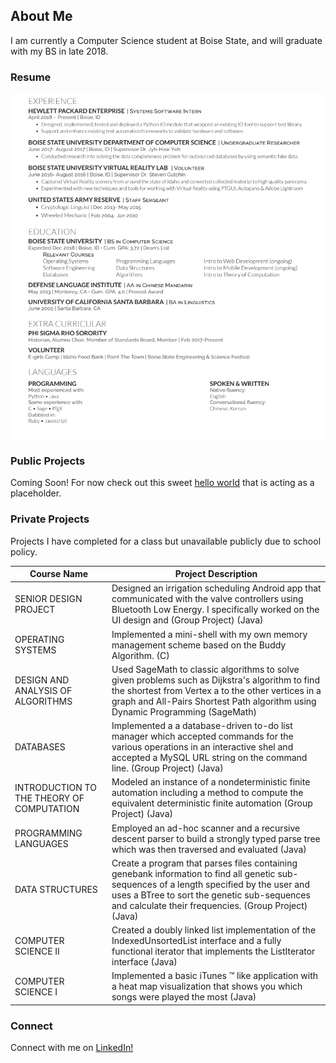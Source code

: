 ## About Me

I am currently a Computer Science student at Boise State, and will graduate with my BS in late 2018. 

### Resume
![Resume](/resume.png)

### Public Projects
Coming Soon!
For now check out this sweet [hello world](https://github.com/lobaek/hello-world) that is acting as a placeholder. 


### Private Projects

Projects I have completed for a class but unavailable publicly due to school policy. 

Course Name | Project Description
------------ | -------------
SENIOR DESIGN PROJECT | Designed an irrigation scheduling Android app that communicated with the valve controllers using Bluetooth Low Energy. I specifically worked on the UI design and (Group Project) (Java)
OPERATING SYSTEMS | Implemented a mini-shell with my own memory management scheme based on the Buddy Algorithm. (C)
DESIGN AND ANALYSIS OF ALGORITHMS | Used SageMath to classic algorithms to solve given problems such as Dijkstra's algorithm to find the shortest from Vertex a to the other vertices in a graph and All-Pairs Shortest Path algorithm using Dynamic Programming (SageMath)
DATABASES |Implemented a a database-driven to-do list manager which accepted commands for the various operations in an interactive shel and accepted a MySQL URL string on the command line. (Group Project) (Java)
INTRODUCTION TO THE THEORY OF COMPUTATION | Modeled an instance of a nondeterministic finite automation including a method to compute the equivalent deterministic finite automation (Group Project) (Java)
PROGRAMMING LANGUAGES | Employed an ad-hoc scanner and a recursive descent parser to build a strongly typed parse tree which was then traversed and evaluated (Java)
DATA STRUCTURES | Create a program that parses files containing genebank information to find all genetic sub-sequences of a length specified by the user and uses a BTree to sort the genetic sub-sequences and calculate their frequencies. (Group Project) (Java)
COMPUTER SCIENCE II | Created a doubly linked list implementation of the IndexedUnsortedList interface and a fully functional iterator that implements the ListIterator interface (Java)
COMPUTER SCIENCE I | Implemented a basic iTunes ™ like application with a heat map visualization that shows you which songs were played the most (Java)


### Connect

Connect with me on [LinkedIn!](https://www.linkedin.com/in/semperadmelioraa/)
